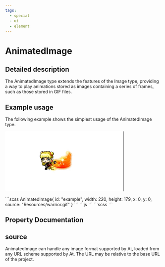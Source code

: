 ```yaml
---
tags:
  - special
  - ui
  - element
---
```

# AnimatedImage

## Detailed description
The AnimatedImage type extends the features of the Image type, providing a way to play animations stored as images containing a series of frames, such as those stored in GIF files.

## Example usage
The following example shows the simplest usage of the AnimatedImage type.

![alt text](./AnimatedImage.gif)

<code-group>
<code-block title=".at" active>
```scss
AnimatedImage{  
  id: "example",
  width: 220,
  height: 179,
  x: 0,
  y: 0,
  source: "Resources/warrior.gif"
} 
```
</code-block>

<code-block title=".atObj">
```js
```
</code-block>

<code-block title=".atStyle">
```scss
```
</code-block>
</code-group>

## Property Documentation


## source <Badge text="url(String)" type="tip" vertical="middle"/>
AnimatedImage can handle any image format supported by At, loaded from any URL scheme supported by At. The URL may be relative to the base URL of the project.
